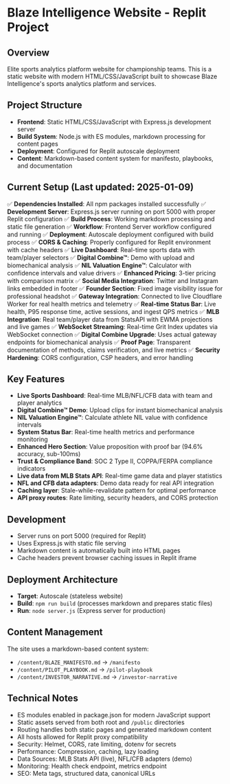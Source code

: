 # Blaze Intelligence Website - Replit Project

## Overview
Elite sports analytics platform website for championship teams. This is a static website with modern HTML/CSS/JavaScript built to showcase Blaze Intelligence's sports analytics platform and services.

## Project Structure
- **Frontend**: Static HTML/CSS/JavaScript with Express.js development server
- **Build System**: Node.js with ES modules, markdown processing for content pages
- **Deployment**: Configured for Replit autoscale deployment
- **Content**: Markdown-based content system for manifesto, playbooks, and documentation

## Current Setup (Last updated: 2025-01-09)
✅ **Dependencies Installed**: All npm packages installed successfully
✅ **Development Server**: Express.js server running on port 5000 with proper Replit configuration
✅ **Build Process**: Working markdown processing and static file generation
✅ **Workflow**: Frontend Server workflow configured and running
✅ **Deployment**: Autoscale deployment configured with build process
✅ **CORS & Caching**: Properly configured for Replit environment with cache headers
✅ **Live Dashboard**: Real-time sports data with team/player selectors
✅ **Digital Combine™**: Demo with upload and biomechanical analysis
✅ **NIL Valuation Engine™**: Calculator with confidence intervals and value drivers
✅ **Enhanced Pricing**: 3-tier pricing with comparison matrix
✅ **Social Media Integration**: Twitter and Instagram links embedded in footer
✅ **Founder Section**: Fixed image visibility issue for professional headshot
✅ **Gateway Integration**: Connected to live Cloudflare Worker for real health metrics and telemetry
✅ **Real-time Status Bar**: Live health, P95 response time, active sessions, and ingest QPS metrics
✅ **MLB Integration**: Real team/player data from StatsAPI with EWMA projections and live games
✅ **WebSocket Streaming**: Real-time Grit Index updates via WebSocket connection
✅ **Digital Combine Upgrade**: Uses actual gateway endpoints for biomechanical analysis
✅ **Proof Page**: Transparent documentation of methods, claims verification, and live metrics
✅ **Security Hardening**: CORS configuration, CSP headers, and error handling

## Key Features
- **Live Sports Dashboard**: Real-time MLB/NFL/CFB data with team and player analytics
- **Digital Combine™ Demo**: Upload clips for instant biomechanical analysis
- **NIL Valuation Engine™**: Calculate athlete NIL value with confidence intervals
- **System Status Bar**: Real-time health metrics and performance monitoring
- **Enhanced Hero Section**: Value proposition with proof bar (94.6% accuracy, sub-100ms)
- **Trust & Compliance Band**: SOC 2 Type II, COPPA/FERPA compliance indicators
- **Live data from MLB Stats API**: Real-time game data and player statistics
- **NFL and CFB data adapters**: Demo data ready for real API integration
- **Caching layer**: Stale-while-revalidate pattern for optimal performance
- **API proxy routes**: Rate limiting, security headers, and CORS protection

## Development
- Server runs on port 5000 (required for Replit)
- Uses Express.js with static file serving
- Markdown content is automatically built into HTML pages
- Cache headers prevent browser caching issues in Replit iframe

## Deployment Architecture
- **Target**: Autoscale (stateless website)
- **Build**: `npm run build` (processes markdown and prepares static files)
- **Run**: `node server.js` (Express server for production)

## Content Management
The site uses a markdown-based content system:
- `/content/BLAZE_MANIFESTO.md` → `/manifesto`
- `/content/PILOT_PLAYBOOK.md` → `/pilot-playbook`
- `/content/INVESTOR_NARRATIVE.md` → `/investor-narrative`

## Technical Notes
- ES modules enabled in package.json for modern JavaScript support
- Static assets served from both root and `/public` directories
- Routing handles both static pages and generated markdown content
- All hosts allowed for Replit proxy compatibility
- Security: Helmet, CORS, rate limiting, dotenv for secrets
- Performance: Compression, caching, lazy loading
- Data Sources: MLB Stats API (live), NFL/CFB adapters (demo)
- Monitoring: Health check endpoint, metrics endpoint
- SEO: Meta tags, structured data, canonical URLs